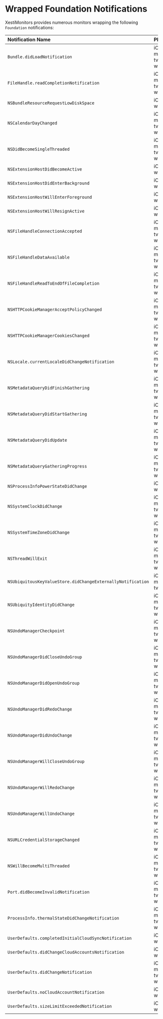 # Wrapped Foundation Notifications

XestiMonitors provides numerous monitors wrapping the following `Foundation`
notifications:

 Notification Name                                           | Platform(s)               | Monitor
:----------------------------------------------------------- |:------------------------- |:-------
 `Bundle.didLoadNotification`                                | iOS, macOS, tvOS, watchOS | [BundleClassLoadMonitor][bundle_class_load_monitor]
 `FileHandle.readCompletionNotification`                     | iOS, macOS, tvOS, watchOS | _Not yet implemented_
 `NSBundleResourceRequestLowDiskSpace`                       | iOS,        tvOS, watchOS | [BundleResourceRequestMonitor][bundle_resource_request_monitor]
 `NSCalendarDayChanged`                                      | iOS, macOS, tvOS, watchOS | [CalendarDayMonitor][calendar_day_monitor]
 `NSDidBecomeSingleThreaded`                                 | iOS, macOS, tvOS, watchOS | _Will not implement_
 `NSExtensionHostDidBecomeActive`                            | iOS,        tvOS, watchOS | [ExtensionHostMonitor][extension_host_monitor]
 `NSExtensionHostDidEnterBackground`                         | iOS,        tvOS, watchOS | [ExtensionHostMonitor][extension_host_monitor]
 `NSExtensionHostWillEnterForeground`                        | iOS,        tvOS, watchOS | [ExtensionHostMonitor][extension_host_monitor]
 `NSExtensionHostWillResignActive`                           | iOS,        tvOS, watchOS | [ExtensionHostMonitor][extension_host_monitor]
 `NSFileHandleConnectionAccepted`                            | iOS, macOS, tvOS, watchOS | _Not yet implemented_
 `NSFileHandleDataAvailable`                                 | iOS, macOS, tvOS, watchOS | _Not yet implemented_
 `NSFileHandleReadToEndOfFileCompletion`                     | iOS, macOS, tvOS, watchOS | _Not yet implemented_
 `NSHTTPCookieManagerAcceptPolicyChanged`                    | iOS, macOS, tvOS, watchOS | [HTTPCookieStorageMonitor][http_cookie_storage_monitor]
 `NSHTTPCookieManagerCookiesChanged`                         | iOS, macOS, tvOS, watchOS | [HTTPCookieStorageMonitor][http_cookie_storage_monitor]
 `NSLocale.currentLocaleDidChangeNotification`               | iOS, macOS, tvOS, watchOS | [CurrentLocaleMonitor][current_locale_monitor]
 `NSMetadataQueryDidFinishGathering`                         | iOS, macOS, tvOS, watchOS | [MetadataQueryMonitor][metadata_query_monitor]
 `NSMetadataQueryDidStartGathering`                          | iOS, macOS, tvOS, watchOS | [MetadataQueryMonitor][metadata_query_monitor]
 `NSMetadataQueryDidUpdate`                                  | iOS, macOS, tvOS, watchOS | [MetadataQueryMonitor][metadata_query_monitor]
 `NSMetadataQueryGatheringProgress`                          | iOS, macOS, tvOS, watchOS | [MetadataQueryMonitor][metadata_query_monitor]
 `NSProcessInfoPowerStateDidChange`                          | iOS,        tvOS, watchOS | [ProcessInfoPowerStateMonitor][process_info_power_state_monitor]
 `NSSystemClockDidChange`                                    | iOS, macOS, tvOS, watchOS | [SystemClockMonitor][system_clock_monitor]
 `NSSystemTimeZoneDidChange`                                 | iOS, macOS, tvOS, watchOS | [SystemTimeZoneMonitor][system_time_zone_monitor]
 `NSThreadWillExit`                                          | iOS, macOS, tvOS, watchOS | _Not yet implemented_
 `NSUbiquitousKeyValueStore.didChangeExternallyNotification` | iOS, macOS, tvOS          | [UbiquitousKeyValueStoreMonitor][ubiquitous_key_value_store_monitor]
 `NSUbiquityIdentityDidChange`                               | iOS, macOS, tvOS, watchOS | [UbiquityIdentityMonitor][ubiquity_identity_monitor]
 `NSUndoManagerCheckpoint`                                   | iOS, macOS, tvOS, watchOS | [UndoManagerMonitor][undo_manager_monitor]
 `NSUndoManagerDidCloseUndoGroup`                            | iOS, macOS, tvOS, watchOS | [UndoManagerMonitor][undo_manager_monitor]
 `NSUndoManagerDidOpenUndoGroup`                             | iOS, macOS, tvOS, watchOS | [UndoManagerMonitor][undo_manager_monitor]
 `NSUndoManagerDidRedoChange`                                | iOS, macOS, tvOS, watchOS | [UndoManagerMonitor][undo_manager_monitor]
 `NSUndoManagerDidUndoChange`                                | iOS, macOS, tvOS, watchOS | [UndoManagerMonitor][undo_manager_monitor]
 `NSUndoManagerWillCloseUndoGroup`                           | iOS, macOS, tvOS, watchOS | [UndoManagerMonitor][undo_manager_monitor]
 `NSUndoManagerWillRedoChange`                               | iOS, macOS, tvOS, watchOS | [UndoManagerMonitor][undo_manager_monitor]
 `NSUndoManagerWillUndoChange`                               | iOS, macOS, tvOS, watchOS | [UndoManagerMonitor][undo_manager_monitor]
 `NSURLCredentialStorageChanged`                             | iOS, macOS, tvOS, watchOS | [URLCredentialStorageMonitor][url_credential_storage_monitor]
 `NSWillBecomeMultiThreaded`                                 | iOS, macOS, tvOS, watchOS | _Not yet implemented_
 `Port.didBecomeInvalidNotification`                         | iOS, macOS, tvOS, watchOS | [PortMonitor][port_monitor]
 `ProcessInfo.thermalStateDidChangeNotification`             | iOS, macOS, tvOS, watchOS | [ProcessInfoThermalStateMonitor][process_info_thermal_state_monitor]
 `UserDefaults.completedInitialCloudSyncNotification`        | iOS,        tvOS, watchOS | _Not yet implemented_
 `UserDefaults.didChangeCloudAccountsNotification`           | iOS,        tvOS, watchOS | _Not yet implemented_
 `UserDefaults.didChangeNotification`                        | iOS, macOS, tvOS, watchOS | [UserDefaultsMonitor][user_defaults_monitor]
 `UserDefaults.noCloudAccountNotification`                   | iOS,        tvOS, watchOS | _Not yet implemented_
 `UserDefaults.sizeLimitExceededNotification`                | iOS,        tvOS, watchOS | [UserDefaultsMonitor][user_defaults_monitor]

[bundle_class_load_monitor]:            https://eBardX.github.io/XestiMonitors/Classes/BundleClassLoadMonitor.html
[bundle_resource_request_monitor]:      https://eBardX.github.io/XestiMonitors/Classes/BundleResourceRequestMonitor.html
[calendar_day_monitor]:                 https://eBardX.github.io/XestiMonitors/Classes/CalendarDayMonitor.html
[current_locale_monitor]:               https://eBardX.github.io/XestiMonitors/Classes/CurrentLocaleMonitor.html
[extension_host_monitor]:               https://eBardX.github.io/XestiMonitors/Classes/ExtensionHostMonitor.html
[http_cookie_storage_monitor]:          https://eBardX.github.io/XestiMonitors/Classes/HTTPCookieStorageMonitor.html
[metadata_query_monitor]:               https://eBardX.github.io/XestiMonitors/Classes/MetadataQueryMonitor.html
[port_monitor]:                         https://eBardX.github.io/XestiMonitors/Classes/PortMonitor.html
[process_info_power_state_monitor]:     https://eBardX.github.io/XestiMonitors/Classes/ProcessInfoPowerStateMonitor.html
[process_info_thermal_state_monitor]:   https://eBardX.github.io/XestiMonitors/Classes/ProcessInfoThermalStateMonitor.html
[system_clock_monitor]:                 https://eBardX.github.io/XestiMonitors/Classes/SystemClockMonitor.html
[system_time_zone_monitor]:             https://eBardX.github.io/XestiMonitors/Classes/SystemTimeZoneMonitor.html
[ubiquitous_key_value_store_monitor]:   https://eBardX.github.io/XestiMonitors/Classes/UbiquitousKeyValueStoreMonitor.html
[ubiquity_identity_monitor]:            https://eBardX.github.io/XestiMonitors/Classes/UbiquityIdentityMonitor.html
[undo_manager_monitor]:                 https://eBardX.github.io/XestiMonitors/Classes/UndoManagerMonitor.html
[url_credential_storage_monitor]:       https://eBardX.github.io/XestiMonitors/Classes/URLCredentialStorageMonitor.html
[user_defaults_monitor]:                https://eBardX.github.io/XestiMonitors/Classes/UserDefaultsMonitor.html
